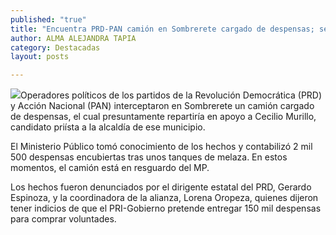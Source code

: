 ```yaml
---
published: "true"
title: "Encuentra PRD-PAN camión en Sombrerete cargado de despensas; se presume sería en apoyo a candidato priísta"
author: ALMA ALEJANDRA TAPIA
category: Destacadas
layout: posts

---
```


![](http://i.imgur.com/W6Rb4Blm.jpg)Operadores políticos de los partidos de la Revolución Democrática (PRD) y Acción Nacional (PAN) interceptaron en Sombrerete un camión cargado de despensas, el cual presuntamente repartiría en apoyo a Cecilio Murillo, candidato priísta a la alcaldía de ese municipio. 

El Ministerio Público tomó conocimiento de los hechos y contabilizó 2 mil 500 despensas encubiertas tras unos tanques de melaza. En estos momentos, el camión está en resguardo del MP.

Los hechos fueron denunciados por el dirigente estatal del PRD, Gerardo Espinoza, y la coordinadora de la alianza, Lorena Oropeza, quienes dijeron tener indicios de que el PRI-Gobierno pretende entregar 150 mil despensas para comprar voluntades.
